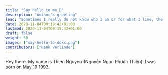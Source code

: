 ```yaml
---
title: "Say hello to me 👋"
description: "Author's greeting"
lead: "Sometimes I really do not know who I am or for what I live, the life is still going with full of ups and downs and I just do what I want"
date: 2020-11-04T09:19:42+01:00
lastmod: 2020-11-04T09:19:42+01:00
draft: false
weight: 50
images: ["say-hello-to-doks.png"]
contributors: ["Henk Verlinde"]
---
```

Hey there.
My name is Thien Nguyen (Nguyễn Ngọc Phước Thiện).
I was born on May 19 1993.
